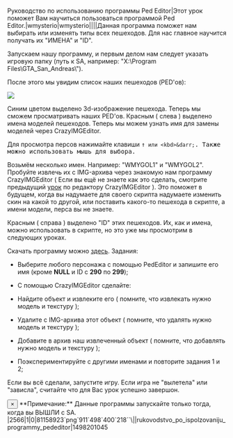 Руководство по использованию программы Ped Editor|Этот урок поможет Вам научиться пользоваться программой Ped Editor.|wmysterio|wmysterio||||Данная программа поможет нам выбирать или изменять типы всех пешеходов. Для нас главное научится получать их "ИМЕНА" и "ID".

Запускаем нашу программу, и первым делом нам следует указать игровую папку (путь к SA, например: "X:&#92;Program Files&#92;GTA_San_Andreas&#92;").

После этого мы увидим список наших пешеходов (PED'ов):

<!--IMG1--><img src="https://github.com/wmysterio/scm-scripting-lessons/raw/resources/_pu/0/81158923.png" /><!--IMG1-->

Синим цветом выделено 3d-изображение пешехода. Теперь мы сможем просматривать наших PED'ов. Красным ( слева ) выделено имена моделей пешеходов. Теперь мы можем узнать имя для замены моделей через CrazyIMGEditor.

Для просмотра персов нажимайте клавиши <kbd>&uarr;` или <kbd>&darr;`. Также можно использовать мышь для выбора.

Возьмём несколько имен. Например: "WMYGOL1" и "WMYGOL2". Пробуйте извлечь их с IMG-архива через знакомую нам программу CrazyIMGEditor ( Если вы ещё не знаете как это сделать, смотрите предыдущий <a href="/publ/gta_sa/dokumentacii_k_programmam/rukovodstvo_po_ispolzovaniju_programmy_crazyimgeditor/54-1-0-2">урок</a> по редактору CrazyIMGEditor ). Это поможет в будущем, когда вы надумаете для своего скрипта надумаете изменить скин на какой то другой, или поставить какого-то пешехода в скрипте, а имени модели, перса вы не знаете.

Красным ( справа ) выделено "ID" этих пешеходов. Их, как и имена, можно использовать в скрипте, но это уже мы просмотрим в следующих уроках.

Скачать программу можно <a href="/load/gta_sa/programmy/ped_editor/69-1-0-692">здесь</a>. Задания:

- Выберите любого персонажа с помощью PedEditor и запишите его имя (кроме **NULL** и ID с **290** по **299**);
- С помощью CrazyIMGEditor сделайте:

- Найдите объект и извлеките его ( помните, что извлекать нужно модель и текстуру );
- Удалите с IMG-архива этот объект ( помните, что удалять нужно модель и текстуру );
- Добавите в архив наш извлеченный объект ( помните, что добавлять нужно модель и текстуру );


- Поэкспериментируйте с другими именами и повторите задания 1 и 2;


Если вы всё сделали, запустите игру. Если игра не "вылетела" или "зависла", считайте что для Вас урок успешно завершон.

<div class="alert alert-warning alert-dismissible" role="alert">
 <button type="button" class="close" data-dismiss="alert" aria-label="Close"><span aria-hidden="true">&times;</span></button>
**Примечание:** Данные программы запускайте только тогда, когда вы ВЫШЛИ с SA.
</div>|2566|1|0|81158923`png`911`498`400`218``\||rukovodstvo_po_ispolzovaniju_programmy_pededitor|1498201045